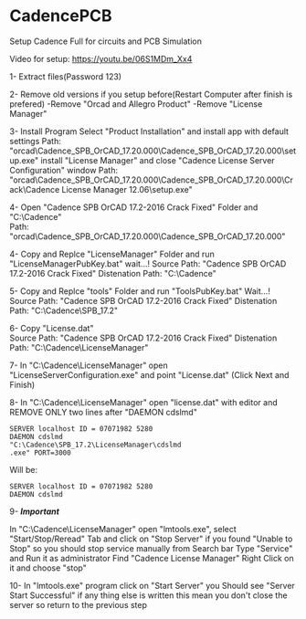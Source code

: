 # CadencePCB
Setup Cadence Full for circuits and PCB Simulation

Video for setup:
    https://youtu.be/06S1MDm_Xx4

1- Extract files(Password 123)

2- Remove old versions if you setup before(Restart Computer after finish is prefered)
	-Remove "Orcad and Allegro Product"
	-Remove "License Manager"

3- Install Program 
	Select "Product Installation" and install app with default settings
		Path: "orcad\Cadence_SPB_OrCAD_17.20.000\Cadence_SPB_OrCAD_17.20.000\setup.exe"
	install "License Manager" and close "Cadence License Server Configuration" window
		Path: "orcad\Cadence_SPB_OrCAD_17.20.000\Cadence_SPB_OrCAD_17.20.000\Crack\Cadence License Manager 12.06\setup.exe"

4- Open "Cadence SPB OrCAD 17.2-2016 Crack Fixed" Folder and "C:\Cadence\"  
	Path: "orcad\Cadence_SPB_OrCAD_17.20.000\Cadence_SPB_OrCAD_17.20.000\"

4- Copy and Replce "LicenseManager" Folder and run "LicenseManagerPubKey.bat" wait...!
	Source Path: "Cadence SPB OrCAD 17.2-2016 Crack Fixed\" 
	Distenation Path: "C:\Cadence\"

5- Copy and Replce "tools" Folder and run "ToolsPubKey.bat" Wait...!
	Source Path: "Cadence SPB OrCAD 17.2-2016 Crack Fixed\"
	Distenation Path: "C:\Cadence\SPB_17.2\"

6- Copy "License.dat" 	
	Source Path: "Cadence SPB OrCAD 17.2-2016 Crack Fixed"
	Distenation Path: "C:\Cadence\LicenseManager"

7- In "C:\Cadence\LicenseManager\" open "LicenseServerConfiguration.exe" and point "License.dat" (Click Next and Finish)

8- In "C:\Cadence\LicenseManager" open "license.dat" with editor and REMOVE ONLY two lines after "DAEMON cdslmd"
		
	SERVER localhost ID = 07071982 5280
	DAEMON cdslmd
	"C:\Cadence\SPB_17.2\LicenseManager\cdslmd
	.exe" PORT=3000

Will be:

	SERVER localhost ID = 07071982 5280
	DAEMON cdslmd

9- *****Important*****

In "C:\Cadence\LicenseManager" open "lmtools.exe", select "Start/Stop/Reread" Tab and click on "Stop Server"
if you found "Unable to Stop" so you should stop service manually
	from Search bar Type "Service" and Run it as administrator 
	Find "Cadence License Manager" Right Click on it and choose "stop"

10- In "lmtools.exe" program click on "Start Server"
	you Should see "Server Start Successful" 
	if any thing else is written this mean you don't close the server so return to the previous step 

